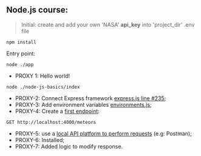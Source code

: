 ## Node.js course:
> Initial: create and add your own 'NASA' **api_key** into 'project_dir' .env file
```shell
npm install
```

Entry point:
```shell
node ./app
```
 - PROXY 1: Hello world!

```shell
node ./node-js-basics/index
```
- PROXY-2: Connect Express framework [express.js line #235](package-lock.json);
- PROXY-3: Add environment variables [environments.js](proxy-app/env-constants/environments.js);
- PROXY-4: Create a [first endpoint](app-requests.http):

```http request
GET http://localhost:4000/meteors
```
- PROXY-5: use a [local API platform to perform requests](app-requests.http) (e.g: Postman);
- PROXY-6: Installed;
- PROXY-7: Added logic to modify response. 